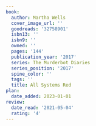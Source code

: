 ```yaml
---
book:
  author: Martha Wells
  cover_image_url: ''
  goodreads: '32758901'
  isbn13: ''
  isbn9: ''
  owned: ''
  pages: '144'
  publication_year: '2017'
  series: The Murderbot Diaries
  series_position: '2017'
  spine_color: ''
  tags: ''
  title: All Systems Red
plan:
  date_added: 2023-01-01
review:
  date_read: '2021-05-04'
  rating: '4'
---
```


